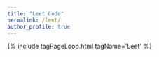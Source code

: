 ```yaml
---
title: "Leet Code"
permalink: /leet/
author_profile: true
---
```

{% include tagPageLoop.html tagName='Leet' %}